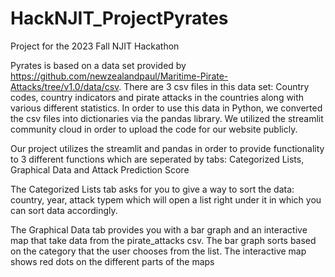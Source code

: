 # HackNJIT_ProjectPyrates
Project for the 2023 Fall NJIT Hackathon

Pyrates is based on a data set provided by https://github.com/newzealandpaul/Maritime-Pirate-Attacks/tree/v1.0/data/csv.
There are 3 csv files in this data set: Country codes, country indicators and pirate attacks in the countries along with various different statistics. In order to use this data in Python, we converted the csv files into dictionaries via the pandas library. We utilized the streamlit community cloud in order to upload the code for our website publicly.

Our project utilizes the streamlit and pandas in order to provide functionality to 3 different functions which are seperated by tabs: Categorized Lists, Graphical Data and Attack Prediction Score

The Categorized Lists tab asks for you to give a way to sort the data: country, year, attack typem which will open a list right under it in which you can sort data accordingly.

The Graphical Data tab provides you with a bar graph and an interactive map that take data from the pirate_attacks csv. The bar graph sorts based on the category that the user chooses from the list. The interactive map shows red dots on the different parts of the maps
